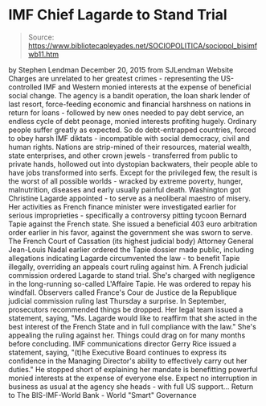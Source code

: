 # IMF Chief Lagarde to Stand Trial

> Source: https://www.bibliotecapleyades.net/SOCIOPOLITICA/sociopol_bisimfwb11.htm

by Stephen Lendman December 20, 2015 from SJLendman Website
Charges are unrelated to her greatest crimes - representing the US-controlled IMF and Western monied interests at the expense of beneficial social change. The agency is a bandit operation, the loan shark lender of last resort, force-feeding economic and financial harshness on nations in return for loans - followed by new ones needed to pay debt service, an endless cycle of debt peonage, monied interests profiting hugely. Ordinary people suffer greatly as expected. So do debt-entrapped countries, forced to obey harsh IMF diktats - incompatible with social democracy, civil and human rights. Nations are strip-mined of their resources, material wealth, state enterprises, and other crown jewels - transferred from public to private hands, hollowed out into dystopian backwaters, their people able to have jobs transformed into serfs. Except for the privileged few, the result is the worst of all possible worlds - wracked by extreme poverty, hunger, malnutrition, diseases and early usually painful death. Washington got Christine Lagarde appointed - to serve as a neoliberal maestro of misery. Her activities as French finance minister were investigated earlier for serious improprieties - specifically a controversy pitting tycoon Bernard Tapie against the French state. She issued a beneficial 403 euro arbitration order earlier in his favor, against the government she was sworn to serve. The French Court of Cassation (its highest judicial body) Attorney General Jean-Louis Nadal earlier ordered the Tapie dossier made public, including allegations indicating Lagarde circumvented the law - to benefit Tapie illegally, overriding an appeals court ruling against him. A French judicial commission ordered Lagarde to stand trial. She's charged with negligence in the long-running so-called L'Affaire Tapie. He was ordered to repay his windfall. Observers called France's Cour de Justice de la Republique judicial commission ruling last Thursday a surprise. In September, prosecutors recommended things be dropped. Her legal team issued a statement, saying,
"Ms. Lagarde would like to reaffirm that she acted in the best interest of the French State and in full compliance with the law."
She's appealing the ruling against her. Things could drag on for many months before concluding. IMF communications director Gerry Rice issued a statement, saying,
"(t)he Executive Board continues to express its confidence in the Managing Director's ability to effectively carry out her duties."
He stopped short of explaining her mandate is benefitting powerful monied interests at the expense of everyone else. Expect no interruption in business as usual at the agency she heads - with full US support...
Return to The BIS-IMF-World Bank - World "Smart" Governance

